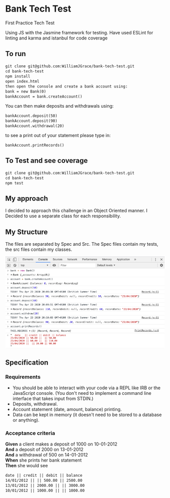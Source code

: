 # Bank Tech Test
First Practice Tech Test

Using JS with the Jasmine framework for testing.
Have used ESLint for linting and karma and istanbul for code coverage

## To run
```
git clone git@github.com:WilliamJGrace/bank-tech-test.git
cd bank-tech-test
npm install
open index.html
then open the console and create a bank account using:
bank = new Bank(0)
bankAccount = bank.createAccount()
```
You can then make deposits and withdrawals using:
```
bankAccount.deposit(50)
bankAccount.deposit(90)
bankAccount.withdrawal(20)
```
to see a print out of your statement please type in:
```
bankAccount.printRecords()

```

## To Test and see coverage
```
git clone git@github.com:WilliamJGrace/bank-tech-test.git
cd bank-tech-test
npm test

```

## My approach
I decided to approach this challenge in an Object Oriented manner. I Decided to use a separate class for each responsibility.

## My Structure
The files are separated by Spec and Src. The Spec files contain my tests, the src files contain my classes.



<img src="Screenshot 2020-04-23 at 20.10.54.png">




## Specification

### Requirements

* You should be able to interact with your code via a REPL like IRB or the JavaScript console.  (You don't need to implement a command line interface that takes input from STDIN.)
* Deposits, withdrawal.
* Account statement (date, amount, balance) printing.
* Data can be kept in memory (it doesn't need to be stored to a database or anything).

### Acceptance criteria

**Given** a client makes a deposit of 1000 on 10-01-2012  
**And** a deposit of 2000 on 13-01-2012  
**And** a withdrawal of 500 on 14-01-2012  
**When** she prints her bank statement  
**Then** she would see

```
date || credit || debit || balance
14/01/2012 || || 500.00 || 2500.00
13/01/2012 || 2000.00 || || 3000.00
10/01/2012 || 1000.00 || || 1000.00
```

